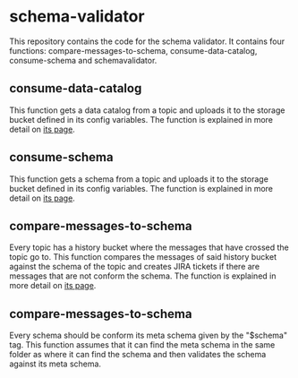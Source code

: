 # schema-validator
This repository contains the code for the schema validator. It contains four functions: compare-messages-to-schema, consume-data-catalog, consume-schema and schemavalidator.

## consume-data-catalog
This function gets a data catalog from a topic and uploads it to the storage bucket defined in its config variables. The function is explained in more detail on [its page](https://github.com/vwt-digital/schema-validator/tree/develop/functions/consume_data_catalog).

## consume-schema
This function gets a schema from a topic and uploads it to the storage bucket defined in its config variables. The function is explained in more detail on [its page](https://github.com/vwt-digital/schema-validator/tree/develop/functions/consume_schema).

## compare-messages-to-schema
Every topic has a history bucket where the messages that have crossed the topic go to. This function compares the messages of said history bucket against the schema of the topic and creates JIRA tickets if there are messages that are not conform the schema. The function is explained in more detail on [its page](https://github.com/vwt-digital/schema-validator/tree/develop/functions/compare-messages-to-schema).

## compare-messages-to-schema
Every schema should be conform its meta schema given by the "$schema" tag. This function assumes that it can find the meta schema in the same folder as where it can find the schema and then validates the schema against its meta schema.